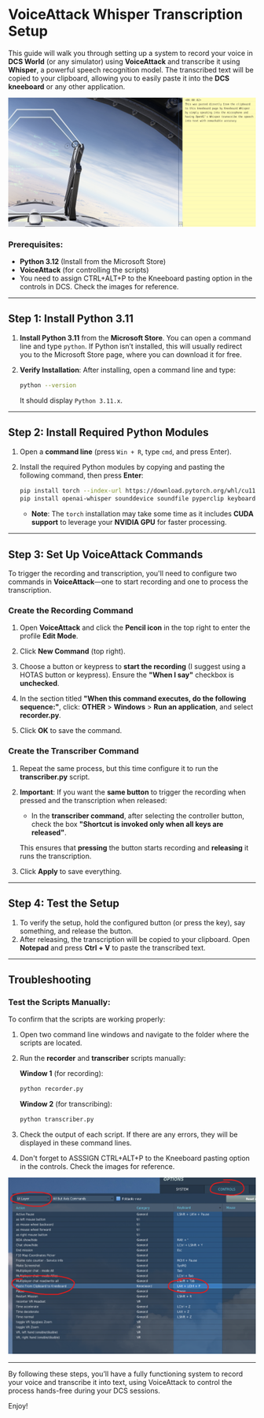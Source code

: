 # VoiceAttack Whisper Transcription Setup

This guide will walk you through setting up a system to record your voice in **DCS World** (or any simulator) using **VoiceAttack** and transcribe it using **Whisper**, a powerful speech recognition model. The transcribed text will be copied to your clipboard, allowing you to easily paste it into the **DCS kneeboard** or any other application.

![Kneeboard Whisper](https://raw.githubusercontent.com/BojoteX/KneeboardWhisper/main/kneeboardwhisper.png)

### Prerequisites:
- **Python 3.12** (Install from the Microsoft Store)
- **VoiceAttack** (for controlling the scripts)
- You need to assign CTRL+ALT+P to the Kneeboard pasting option in the controls in DCS. Check the images for reference.

---

## Step 1: Install Python 3.11

1. **Install Python 3.11** from the **Microsoft Store**. You can open a command line and type `python`. If Python isn’t installed, this will usually redirect you to the Microsoft Store page, where you can download it for free.
   
2. **Verify Installation**: After installing, open a command line and type:
   ```bash
   python --version
   ```
   It should display `Python 3.11.x`.

---

## Step 2: Install Required Python Modules

1. Open a **command line** (press `Win + R`, type `cmd`, and press Enter).

2. Install the required Python modules by copying and pasting the following command, then press **Enter**:
   ```bash
   pip install torch --index-url https://download.pytorch.org/whl/cu118
   pip install openai-whisper sounddevice soundfile pyperclip keyboard wcwidth
   ```
   - **Note**: The `torch` installation may take some time as it includes **CUDA support** to leverage your **NVIDIA GPU** for faster processing.

---

## Step 3: Set Up VoiceAttack Commands

To trigger the recording and transcription, you'll need to configure two commands in **VoiceAttack**—one to start recording and one to process the transcription.

### Create the Recording Command

1. Open **VoiceAttack** and click the **Pencil icon** in the top right to enter the profile **Edit Mode**.

2. Click **New Command** (top right).

3. Choose a button or keypress to **start the recording** (I suggest using a HOTAS button or keypress). Ensure the **"When I say"** checkbox is **unchecked**.

4. In the section titled **"When this command executes, do the following sequence:"**, click:
   **OTHER** > **Windows** > **Run an application**, and select **recorder.py**.

5. Click **OK** to save the command.

### Create the Transcriber Command

1. Repeat the same process, but this time configure it to run the **transcriber.py** script.

2. **Important**: If you want the **same button** to trigger the recording when pressed and the transcription when released:
   - In the **transcriber command**, after selecting the controller button, check the box **"Shortcut is invoked only when all keys are released"**.
   
   This ensures that **pressing** the button starts recording and **releasing** it runs the transcription.

3. Click **Apply** to save everything.

---

## Step 4: Test the Setup

1. To verify the setup, hold the configured button (or press the key), say something, and release the button.
2. After releasing, the transcription will be copied to your clipboard. Open **Notepad** and press **Ctrl + V** to paste the transcribed text.

---

## Troubleshooting

### Test the Scripts Manually:

To confirm that the scripts are working properly:

1. Open two command line windows and navigate to the folder where the scripts are located.

2. Run the **recorder** and **transcriber** scripts manually:

   **Window 1** (for recording):
   ```bash
   python recorder.py
   ```

   **Window 2** (for transcribing):
   ```bash
   python transcriber.py
   ```

3. Check the output of each script. If there are any errors, they will be displayed in these command lines.

4. Don't forget to ASSSIGN CTRL+ALT+P to the Kneeboard pasting option in the controls. Check the images for reference.

![Assignments](https://raw.githubusercontent.com/BojoteX/KneeboardWhisper/main/assignments.png)

---

By following these steps, you’ll have a fully functioning system to record your voice and transcribe it into text, using VoiceAttack to control the process hands-free during your DCS sessions.

Enjoy!
